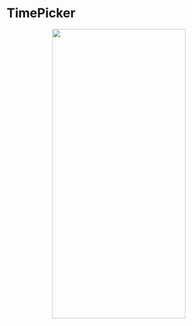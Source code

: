# TimePicker
<p align="center">
<img src="https://docs.google.com/uc?id=199dKuI7GPoySPqynTXvdruaV-hFcPBPd" height="649" width="300">
</p>

```dart

```
